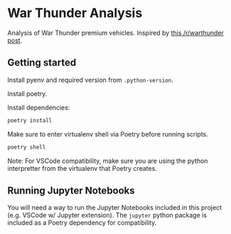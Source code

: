 # War Thunder Analysis
Analysis of War Thunder premium vehicles. Inspired by [this /r/warthunder post](https://www.reddit.com/r/Warthunder/comments/bltmwq/i_counted_how_much_would_every_premium_vehicle/).

## Getting started

Install pyenv and required version from `.python-version`.

Install poetry.

Install dependencies:
```bash
poetry install
```

Make sure to enter virtualenv shell via Poetry before running scripts.
```bash
poetry shell
```

Note: For VSCode compatibility, make sure you are using the python interpretter from the virtualenv that Poetry creates.

## Running Jupyter Notebooks

You will need a way to run the Jupyter Notebooks included in this project (e.g. VSCode w/ Jupyter extension). The `jupyter` python package is included as a Poetry dependency for compatibility.
